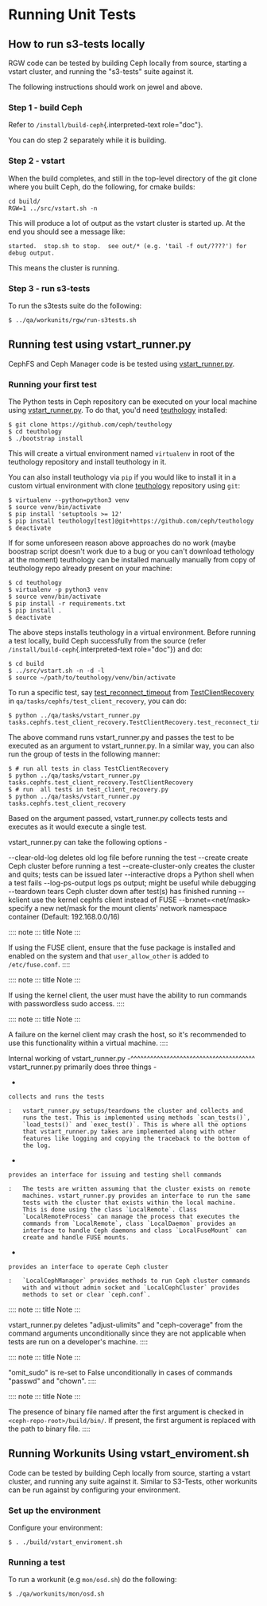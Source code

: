 # Running Unit Tests

## How to run s3-tests locally

RGW code can be tested by building Ceph locally from source, starting a
vstart cluster, and running the \"s3-tests\" suite against it.

The following instructions should work on jewel and above.

### Step 1 - build Ceph

Refer to `/install/build-ceph`{.interpreted-text role="doc"}.

You can do step 2 separately while it is building.

### Step 2 - vstart

When the build completes, and still in the top-level directory of the
git clone where you built Ceph, do the following, for cmake builds:

    cd build/
    RGW=1 ../src/vstart.sh -n

This will produce a lot of output as the vstart cluster is started up.
At the end you should see a message like:

    started.  stop.sh to stop.  see out/* (e.g. 'tail -f out/????') for debug output.

This means the cluster is running.

### Step 3 - run s3-tests

To run the s3tests suite do the following:

``` console
$ ../qa/workunits/rgw/run-s3tests.sh
```

## Running test using vstart_runner.py

CephFS and Ceph Manager code is be tested using
[vstart_runner.py](https://github.com/ceph/ceph/blob/master/qa/tasks/vstart_runner.py).

### Running your first test

The Python tests in Ceph repository can be executed on your local
machine using
[vstart_runner.py](https://github.com/ceph/ceph/blob/master/qa/tasks/vstart_runner.py).
To do that, you\'d need [teuthology](https://github.com/ceph/teuthology)
installed:

``` console
$ git clone https://github.com/ceph/teuthology
$ cd teuthology
$ ./bootstrap install
```

This will create a virtual environment named `virtualenv` in root of the
teuthology repository and install teuthology in it.

You can also install teuthology via `pip` if you would like to install
it in a custom virtual environment with clone
[teuthology](https://github.com/ceph/teuthology) repository using `git`:

``` console
$ virtualenv --python=python3 venv
$ source venv/bin/activate
$ pip install 'setuptools >= 12'
$ pip install teuthology[test]@git+https://github.com/ceph/teuthology
$ deactivate
```

If for some unforeseen reason above approaches do no work (maybe
boostrap script doesn\'t work due to a bug or you can\'t download
tethology at the moment) teuthology can be installed manually manually
from copy of teuthology repo already present on your machine:

``` console
$ cd teuthology
$ virtualenv -p python3 venv
$ source venv/bin/activate
$ pip install -r requirements.txt
$ pip install .
$ deactivate
```

The above steps installs teuthology in a virtual environment. Before
running a test locally, build Ceph successfully from the source (refer
`/install/build-ceph`{.interpreted-text role="doc"}) and do:

``` console
$ cd build
$ ../src/vstart.sh -n -d -l
$ source ~/path/to/teuthology/venv/bin/activate
```

To run a specific test, say
[test_reconnect_timeout](https://github.com/ceph/ceph/blob/master/qa/tasks/cephfs/test_client_recovery.py#L133)
from
[TestClientRecovery](https://github.com/ceph/ceph/blob/master/qa/tasks/cephfs/test_client_recovery.py#L86)
in `qa/tasks/cephfs/test_client_recovery`, you can do:

``` console
$ python ../qa/tasks/vstart_runner.py tasks.cephfs.test_client_recovery.TestClientRecovery.test_reconnect_timeout
```

The above command runs vstart_runner.py and passes the test to be
executed as an argument to vstart_runner.py. In a similar way, you can
also run the group of tests in the following manner:

``` console
$ # run all tests in class TestClientRecovery
$ python ../qa/tasks/vstart_runner.py tasks.cephfs.test_client_recovery.TestClientRecovery
$ # run  all tests in test_client_recovery.py
$ python ../qa/tasks/vstart_runner.py tasks.cephfs.test_client_recovery
```

Based on the argument passed, vstart_runner.py collects tests and
executes as it would execute a single test.

vstart_runner.py can take the following options -

\--clear-old-log deletes old log file before running the test \--create
create Ceph cluster before running a test \--create-cluster-only creates
the cluster and quits; tests can be issued later \--interactive drops a
Python shell when a test fails \--log-ps-output logs ps output; might be
useful while debugging \--teardown tears Ceph cluster down after test(s)
has finished running \--kclient use the kernel cephfs client instead of
FUSE \--brxnet=\<net/mask\> specify a new net/mask for the mount
clients\' network namespace container (Default: 192.168.0.0/16)

:::: note
::: title
Note
:::

If using the FUSE client, ensure that the fuse package is installed and
enabled on the system and that `user_allow_other` is added to
`/etc/fuse.conf`.
::::

:::: note
::: title
Note
:::

If using the kernel client, the user must have the ability to run
commands with passwordless sudo access.
::::

:::: note
::: title
Note
:::

A failure on the kernel client may crash the host, so it\'s recommended
to use this functionality within a virtual machine.
::::

Internal working of vstart_runner.py
-\^\^\^\^\^\^\^\^\^\^\^\^\^\^\^\^\^\^\^\^\^\^\^\^\^\^\^\^\^\^\^\^\^\^\^\^\^\^
vstart_runner.py primarily does three things -

-   

    collects and runs the tests

    :   vstart_runner.py setups/teardowns the cluster and collects and
        runs the test. This is implemented using methods `scan_tests()`,
        `load_tests()` and `exec_test()`. This is where all the options
        that vstart_runner.py takes are implemented along with other
        features like logging and copying the traceback to the bottom of
        the log.

-   

    provides an interface for issuing and testing shell commands

    :   The tests are written assuming that the cluster exists on remote
        machines. vstart_runner.py provides an interface to run the same
        tests with the cluster that exists within the local machine.
        This is done using the class `LocalRemote`. Class
        `LocalRemoteProcess` can manage the process that executes the
        commands from `LocalRemote`, class `LocalDaemon` provides an
        interface to handle Ceph daemons and class `LocalFuseMount` can
        create and handle FUSE mounts.

-   

    provides an interface to operate Ceph cluster

    :   `LocalCephManager` provides methods to run Ceph cluster commands
        with and without admin socket and `LocalCephCluster` provides
        methods to set or clear `ceph.conf`.

:::: note
::: title
Note
:::

vstart_runner.py deletes \"adjust-ulimits\" and \"ceph-coverage\" from
the command arguments unconditionally since they are not applicable when
tests are run on a developer\'s machine.
::::

:::: note
::: title
Note
:::

\"omit_sudo\" is re-set to False unconditionally in cases of commands
\"passwd\" and \"chown\".
::::

:::: note
::: title
Note
:::

The presence of binary file named after the first argument is checked in
`<ceph-repo-root>/build/bin/`. If present, the first argument is
replaced with the path to binary file.
::::

## Running Workunits Using vstart_enviroment.sh

Code can be tested by building Ceph locally from source, starting a
vstart cluster, and running any suite against it. Similar to S3-Tests,
other workunits can be run against by configuring your environment.

### Set up the environment

Configure your environment:

``` console
$ . ./build/vstart_enviroment.sh
```

### Running a test

To run a workunit (e.g `mon/osd.sh`) do the following:

``` console
$ ./qa/workunits/mon/osd.sh
```

